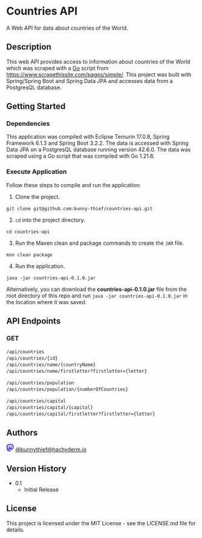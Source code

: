 # Countries API

A Web API for data about countries of the World.

## Description

This web API provides access to information about countries of the World which was scraped with a [Go](https://github.com/bunny-thief/go-country-scraper "Go Country Scraper") script from https://www.scrapethissite.com/pages/simple/. This project was built with Spring/Spring Boot and Spring Data JPA and accesses data from a PostgresQL database. 

## Getting Started

### Dependencies

This application was compiled with Eclipse Temurin 17.0.8, Spring Framework 6.1.3 and Spring Boot 3.2.2. The data is accessed with Spring Data JPA on a PostgresQL database running version 42.6.0. The data was scraped using a Go script that was compiled with Go 1.21.6.

### Execute Application

Follow these steps to compile and run the application:
1. Clone the project.

```agsl
git clone git@github.com:bunny-thief/countries-api.git
```
2. `cd` into the project directory.

```agsl
cd countries-api
```
3. Run the Maven clean and package commands to create the `JAR` file.

```agsl
mvn clean package
```

4. Run the application.

```agsl
java -jar countries-api-0.1.0.jar
```
Alternatively, you can download the **countries-api-0.1.0.jar** file from the root directory of this repo and run `java -jar countries-api-0.1.0.jar` in the location where it was saved.

## API Endpoints

### GET
`/api/countries`    
`/api/countries/{id}`    
`/api/countries/name/{countryName}`    
`/api/countries/name/firstletter?firstletter={letter}`

`/api/countries/population`    
`/api/countries/population/{numberOfCountries}`

`/api/countries/capital`    
`/api/countries/capital/{capital}`    
`/api/countries/capital/firstletter?firstletter={letter}`

## Authors

![](Mastodon_logo.png) [@bunnythief@hachyderm.io](https://hachyderm.io/@bunnythief)

## Version History

* 0.1
    * Initial Release

## License

This project is licensed under the MIT License - see the LICENSE.md file for details.